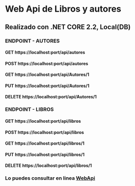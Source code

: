 # Web Api de Libros y autores

## Realizado con .NET CORE 2.2, Local(DB)

###  ENDPOINT - AUTORES
####  GET       https://localhost:port/api/autores
####  POST      https://localhost:port/api/autores
####  GET       https://localhost:port/api/Autores/1
####  PUT       https://localhost:port/api/Autores/1
####  DELETE    https://localhost:port/api/Autores/1

###  ENDPOINT - LIBROS
####  GET       https://localhost:port/api/libros
####  POST      https://localhost:port/api/libros
####  GET       https://localhost:port/api/libros/1
####  PUT       https://localhost:port/api/libros/1
####  DELETE    https://localhost:port/api/libros/1


###  Lo puedes consultar en linea [WebApi](http://www.fmattaperdomo.com/)




